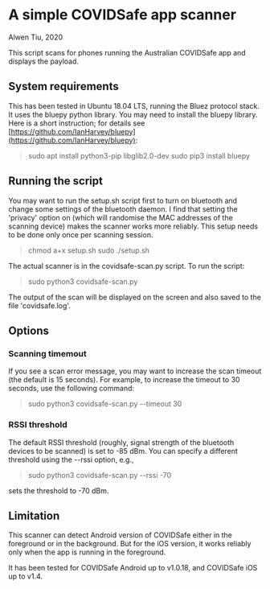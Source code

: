 # A simple COVIDSafe app scanner
Alwen Tiu, 2020

This script scans for phones running the Australian COVIDSafe app and displays the payload. 

## System requirements

This has been tested in Ubuntu 18.04 LTS, running the Bluez protocol stack. It uses the bluepy python library. You may need to install the bluepy library. Here is a short instruction; for details see [https://github.com/IanHarvey/bluepy](https://github.com/IanHarvey/bluepy):

> sudo apt install python3-pip libglib2.0-dev
> sudo pip3 install bluepy

## Running the script

You may want to run the setup.sh script first to turn on bluetooth and change some settings of the bluetooth daemon. I find that setting the 'privacy' option on (which will randomise the MAC addresses of the scanning device) makes the scanner works more reliably. This setup needs to be done only once per scanning session. 

> chmod a+x setup.sh
> sudo ./setup.sh

The actual scanner is in the covidsafe-scan.py script. To run the script:

> sudo python3 covidsafe-scan.py

The output of the scan will be displayed on the screen and also saved to the file 'covidsafe.log'. 

## Options

### Scanning timemout

If you see a scan error message, you may want to increase the scan timeout (the default is 15 seconds). For example, to increase the timeout to 30 seconds, use the following command:

> sudo python3 covidsafe-scan.py --timeout 30


### RSSI threshold

The default RSSI threshold (roughly, signal strength of the bluetooth devices to be scanned) is set to -85 dBm. You can specify a different threshold using the --rssi option, e.g.,

> sudo python3 covidsafe-scan.py --rssi -70

sets the threshold to -70 dBm. 


## Limitation

This scanner can detect Android version of COVIDSafe either in the foreground or in the background. But for the iOS version, it works reliably only when the app is running in the foreground.

It has been tested for COVIDSafe Android up to v1.0.18, and COVIDSafe iOS up to v1.4.


